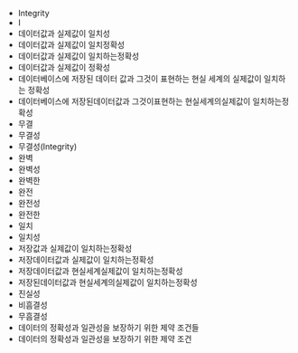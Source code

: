 ﻿- Integrity
- I
- 데이터값과 실제값이 일치성
- 데이터값과 실제값이 일치정확성
- 데이터값과 실제값이 일치하는정확성
- 데이터값과 실제값이 정확성
- 데이터베이스에 저장된 데이터 값과 그것이 표현하는 현실 세계의 실제값이 일치하는 정확성
- 데이터베이스에 저장된데이터값과 그것이표현하는 현실세계의실제값이 일치하는정확성
- 무결
- 무결성
- 무결성(Integrity)
- 완벽
- 완벽성
- 완벽한
- 완전
- 완전성
- 완전한
- 일치
- 일치성
- 저장값과 실제값이 일치하는정확성
- 저장데이터값과 실제값이 일치하는정확성
- 저장데이터값과 현실세계실제값이 일치하는정확성
- 저장된데이터값과 현실세계의실제값이 일치하는정확성
- 진실성
- 비흠결성
- 무흠결성
- 데이터의 정확성과 일관성을 보장하기 위한 제약 조건들
- 데이터의 정확성과 일관성을 보장하기 위한 제약 조건
